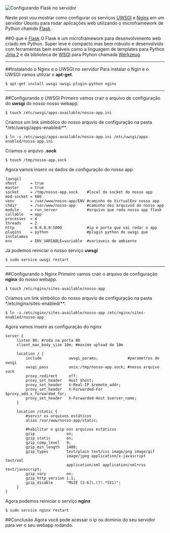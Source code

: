 ![Configurando Flask no servidor](http://vitorleal.com/assets/img/blog/flask-uwsgi-nginx.jpg "Configurando Flask com UWSGI e Nginx")

Neste post vou mostrar como configurar os serviços [UWSGI](https://github.com/unbit/uwsgi-docs) e [Nginx](http://nginx.com) em um servidor Ubuntu
 para rodar aplicações web utilizando o microframework de Python chamdo [Flask](http://flask.pocoo.org).


##O que é [Flask](http://flask.pocoo.org)
O Flask é um microframework para desenvolvimento web criado em Python. Super leve e compacto mas bem robusto e desenvolvido com ferramentas
 bem estáveis como a linguagem de templates para Python [Jinja 2](http://jinja.pocoo.org/docs) e da biblioteca de [WSGI](http://en.wikipedia.org/wiki/Web_Server_Gateway_Interface)
 para Ptyhon chamada [Werkzeug](http://werkzeug.pocoo.org).

****

##Instalando o Nginx e o UWSGI no servidor
Para instalar o Ngin e o UWSGI vamos utilizar o **apt-get**.

```
$ apt-get install uwsgi uwsgi-plugin-python nginx
```

****

##Configurando o UWSGI
Primeiro vamos crair o arquivo de configuração do **uwsgi** do nosso nosso webapp.
```
$ touch /etc/uwsgi/apps-available/nosso-app.ini
```

Criamos um link simbólico do nosso arquvio de configuração na pasta */etc/uwsgi/apps-enabled/**.
```
$ ln -s /etc/uwsgi/apps-available/nosso-app.ini /etc/uwsgi/apps-enabled/nosso-app.ini
```

Criamos o arquivo **.sock**
```
$ touch /tmp/nosso-app.sock
```

Agora vamos inserir os dados de configuração do nosso app.
```
[uwsgi]
vhost      = true
master     = true
socket     = /tmp/nosso-app.sock    #local do socket do nosso app
mod-socket = 666
venv       = /var/www/nosso-app/ENV #caminho do VirtualEnv nosso app
chdir      = /var/www/nosso-app     #caminho dos arquivod do nosso app
module     = run_server             #arquivo que roda nosso app flask
callable   = app
processes  = 4
threads    = 2
http       = 0.0.0.0:5000           #ip e porta que vai rodar o app
plugins    = python                 #plugin python do uwsgi que instalamos
env        = ENV_VARIABLE=variable  #variaveis de ambiente
```

Já podemos reiniciar o nosso serviço **uwsgi**
```
$ sudo service uwsgi restart
```

****

##Configurando o Nginx
Primeiro vamos crair o arquivo de configuração **nginx** do nosso webapp.
```
$ touch /etc/nginx/sites-available/nosso-app
```

Criamos um link simbólico do nosso arquvio de configuração na pasta */etc/nginx/sites-enabled/**.
```
$ ln -s /etc/nginx/sites-available/nosso-app /etc/nginx/sites-enabled/nosso-app
```

Agora vamos inserir as configuração do nginx
```
server {
     listen 80; #roda na porta 80
     client_max_body_size 10m; #maximo upload de 10m

     location / {
         include            uwsgi_params;             #parametros do uwsgi
         uwsgi_pass         unix:/tmp/nosso-app.sock; #nosso arquivo sock
         proxy_redirect     off;
         proxy_set_header   Host $host;
         proxy_set_header   X-Real-IP $remote_addr;
         proxy_set_header   X-Forwarded-For $proxy_add_x_forwarded_for;
         proxy_set_header   X-Forwarded-Host $server_name;
     }

     location /static {
         #servir os arquivos estáticos
         alias /var/www/nosso-app/static;

         #habilitar o gzip nos arquivos estáticos
         gzip              on;
         gzip_static       on;
         gzip_comp_level   9;
         gzip_min_length   1400;
         gzip_types        text/plain text/css image/png image/gif
                           image/jpeg application/x-javascript text/xml
                           application/xml application/xml+rss text/javascript;
         gzip_vary         on;
         gzip_http_version 1.1;
         gzip_disable      "MSIE [1-6]\.(?!.*SV1)";
     }
}
```

Agora podemos reiniciar o serviço **nginx**
```
$ sudo service nginx restart
```

##Conclusão
Agora você pode acessar o ip ou dominio do seu servidor para ver o seu webapp rodando.
